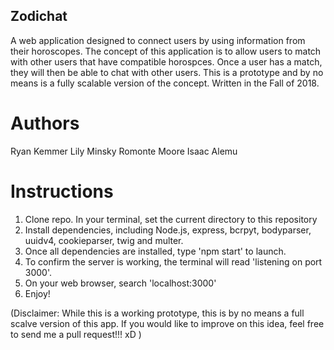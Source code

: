 ## Zodichat

A web application designed to connect users by using information from their horoscopes. The concept of this application is to allow users to match with other users that have compatible horospces. Once a user has a match, they will then be able to chat with other users. This is a prototype and by no means is a fully scalable version of the concept. Written in the Fall of 2018. 

# Authors

Ryan Kemmer
Lily Minsky
Romonte Moore
Isaac Alemu

# Instructions

1. Clone repo. In your terminal, set the current directory to this repository
2. Install dependencies, including Node.js, express, bcrpyt, bodyparser, uuidv4, cookieparser, twig and multer.
3. Once all dependencies are installed, type 'npm start' to launch.
4. To confirm the server is working, the terminal will read 'listening on port 3000'.
5. On your web browser, search 'localhost:3000'
6. Enjoy!

(Disclaimer: While this is a working prototype, this is by no means a full scalve version of this app. If you would like to improve on this idea, feel free to send me a pull request!!! xD ) 

